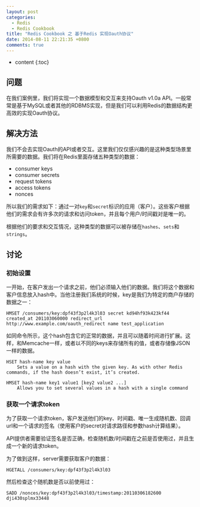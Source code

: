 ```yaml
---
layout: post  
categories: 
  - Redis
  - Redis Cookbook
title: "Redis Cookbook 之 基于Redis 实现Oauth协议"
date: 2014-08-11 22:21:35 +0800
comments: true
---
```


* content
{:toc}

## <a id="Problem">问题</a>

在我们案例里，我们将实现一个数据模型和交互来支持Oauth v1.0a API。一般常常是基于MySQL或者其他的RDBMS实现，但是我们可以利用Redis的数据结构更高效的实现Oauth协议。

## <a id="Solution">解决方法</a>

我们不会去实现Oauth的API或者交互。这里我们仅仅感兴趣的是这种类型场景里所需要的数据。我们将在Redis里面存储五种类型的数据：

 - consumer keys
 - consumer secrets
 - request tokens
 - access tokens
 - nonces
 
 所以我们的需求如下：通过一对`key`和`secret`标识的应用（客户）。这些客户根据他们的需求会有许多次的请求和访问token，并且每个用户/时间戳对是唯一的。
 
根据他们的要求和交互情况，这种类型的数据可以被存储在`hashes`、`sets`和`strings`。

## <a id="Discussion">讨论</a>

###  初始设置

一开始，在客户发出一个请求之前，他们必须输入他们的数据。我们将这个数据和客户信息放入hash中。当他注册我们系统的时候，key是我们为特定的商户存储的数据之一：

<!-- more -->

    HMSET /consumers/key:dpf43f3p2l4k3l03 secret kd94hf93k423kf44 created_at 201103060000 redirect_url http://www.example.com/oauth_redirect name test_application
    
   如同命令所示，这个hash包含它的正常的数据，并且可以随着时间进行扩展。这样，和Memcache一样，或者以不同的keys来存储所有的值，或者存储像JSON一样的数据。
   
    HSET hash-name key value
        Sets a value on a hash with the given key. As with other Redis commands, if the hash doesn’t exist, it’s created.
        
    HMSET hash-name key1 value1 [key2 value2 ...]
        Allows you to set several values in a hash with a single command

###  获取一个请求token

为了获取一个请求token，客户发送他们的key、时间戳、唯一生成随机数、回调url和一个请求的签名（使用客户的secret对请求路径和参数hash计算结果）。

API提供者需要验证签名是否正确，检查随机数/时间戳在之前是否使用过，并且生成一个新的请求token。

为了做到这样，server需要获取客户的数据：

    HGETALL /consumers/key:dpf43f3p2l4k3l03

然后检查这个随机数是否以前使用过：

    SADD /nonces/key:dpf43f3p2l4k3l03/timestamp:20110306182600 dji430splmx33448
    





